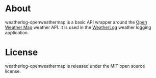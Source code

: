 About
=====

weatherlog-openweathermap is a basic API wrapper around the [Open Weather Map](http://openweathermap.org/) weather API. It is used in the [WeatherLog](https://github.com/achesak/weatherlog) 
weather logging application. 

License
=======

weatherlog-openweathermap is released under the MIT open source license.
